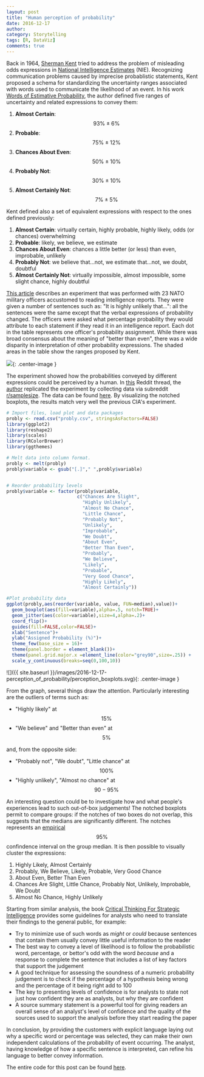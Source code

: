 ```yaml
---
layout: post
title: "Human perception of probability"
date: 2016-12-17
author: 
category: Storytelling
tags: [R, DataViz]
comments: true
---
```



Back in 1964, [Sherman Kent](https://en.wikipedia.org/wiki/Sherman_Kent) tried to address the problem of misleading odds expressions in [National Intelligence Estimates](https://en.wikipedia.org/wiki/National_Intelligence_Estimate) (NIE). 
Recognizing communication problems caused by imprecise probablistic statements, Kent proposed a schema for standardizing the uncertainty ranges associated with words used to communicate the likelihood of an event.
In his work [Words of Estimative Probability](https://www.cia.gov/library/center-for-the-study-of-intelligence/csi-publications/books-and-monographs/sherman-kent-and-the-board-of-national-estimates-collected-essays/6words.html), the author defined five ranges of uncertainty and related expressions to convey them:

1. **Almost Certain**:	$$93\%	\pm 6\%$$
2. **Probable**:	$$75\%	\pm  12\%$$
3. **Chances About Even**:	$$50\%	\pm  10\%$$
4. **Probably Not**:	$$30\% \pm  10\%$$
5. **Almost Certainly Not**:	$$7\% \pm  5\%$$

Kent defined also a set of equivalent expressions with respect to the ones defined previously:

1. **Almost Certain**: virtually certain, highly probable, highly likely, odds (or chances) overwhelming
2. **Probable**: likely, we believe, we estimate
3. **Chances About Even**: chances a little better (or less) than even, improbable,
unlikely
4. **Probably Not**: we believe that...not, we estimate that...not, we doubt, doubtful
5. **Almost Certainly Not**: virtually impossible, almost impossible, some slight chance, highly doubtful


[This article](https://www.cia.gov/library/center-for-the-study-of-intelligence/csi-publications/books-and-monographs/psychology-of-intelligence-analysis/art15.html#rft144) describes an experiment that was performed with 23 NATO military officers accustomed to reading intelligence reports. They were given a number of sentences such as: "It is highly unlikely that...": all the sentences were the same except that the verbal expressions of probability changed. The officers were asked what percentage probability they would attribute to each statement if they read it in an intelligence report. Each dot in the table represents one officer's probability assignment. While there was broad consensus about the meaning of "better than even", there was a wide disparity in interpretation of other probability expressions. The shaded areas in the table show the ranges proposed by Kent.


![](https://www.cia.gov/library/center-for-the-study-of-intelligence/csi-publications/books-and-monographs/psychology-of-intelligence-analysis/fig18.gif/image.gif){: .center-image }


The experiment showed how the probabilities conveyed by different expressions could be perceived by a human.
In [this](https://www.reddit.com/r/dataisbeautiful/comments/3hi7ul/oc_what_someone_interprets_when_you_say_probably/) Reddit thread, the [author](https://www.reddit.com/user/zonination) replicated the experiment by collecting data via subreddit [r/samplesize](https://www.reddit.com/r/samplesize). The data can be found [here](https://github.com/zonination/perceptions). By visualizing the notched boxplots, the results match very well the previous CIA's experiment.

```r
# Import files, load plot and data packages
probly <- read.csv("probly.csv", stringsAsFactors=FALSE)
library(ggplot2)
library(reshape2)
library(scales)
library(RColorBrewer)
library(ggthemes)
```


```r
# Melt data into column format.
probly <- melt(probly)
probly$variable <- gsub("[.]"," ",probly$variable)


# Reorder probability levels
probly$variable <- factor(probly$variable,
                          c("Chances Are Slight",
                            "Highly Unlikely",
                            "Almost No Chance",
                            "Little Chance",
                            "Probably Not",
                            "Unlikely",
                            "Improbable",
                            "We Doubt",
                            "About Even",
                            "Better Than Even",
                            "Probably",
                            "We Believe",
                            "Likely",
                            "Probable",
                            "Very Good Chance",
                            "Highly Likely",
                            "Almost Certainly"))
```


```r
#Plot probability data
ggplot(probly,aes(reorder(variable, value, FUN=median),value))+
  geom_boxplot(aes(fill=variable),alpha=.5, notch=TRUE)+
  geom_jitter(aes(color=variable),size=4,alpha=.2)+
  coord_flip()+
  guides(fill=FALSE,color=FALSE)+
  xlab("Sentence")+
  ylab("Assigned Probability (%)")+
  theme_few(base_size = 16)+
  theme(panel.border = element_blank())+
  theme(panel.grid.major.x =element_line(color="grey90",size=.25)) +
  scale_y_continuous(breaks=seq(0,100,10))
```


![]({{ site.baseurl }}/images/2016-12-17-perception_of_probability/perception_boxplots.svg){: .center-image }<!-- -->


From the graph, several things draw the attention. Particularly interesting are the outliers of terms such as:

- "Highly likely" at $$15\%$$
- "We believe" and "Better than even" at $$5\%$$

and, from the opposite side:

- "Probably not", "We doubt", "Little chance" at $$100\%$$
- "Highly unlikely", "Almost no chance" at $$90-95\%$$

An interesting question could be to investigate how and what people's experiences lead to such out-of-box judgements!
The notched boxplots permit to compare groups: if the notches of two boxes do not overlap, this suggests that the medians are significantly different. The notches represents an [empirical](http://stats.stackexchange.com/questions/184516/why-is-the-95-ci-for-the-median-supposed-to-be-%C2%B11-57iqr-sqrtn) $$95\%$$ confindence interval on the group median. It is then possible to visually cluster the expressions:

1. Highly Likely, Almost Certainly
2. Probably, We Believe, Likely, Probable, Very Good Chance
3. About Even, Better Than Even
4. Chances Are Slight, Little Chance, Probably Not, Unlikely, Improbable, We Doubt
5. Almost No Chance, Highly Unlikely

Starting from similar analysis, the book [Critical Thinking For Strategic Intelligence](https://www.amazon.com/Critical-Thinking-Strategic-Intelligence-Katherine/dp/1452226679/ref=sr_1_2?ie=UTF8&qid=1481480362&sr=8-2&keywords=Critical+Thinking+For+Strategic+Intelligence) provides some guidelines for analysts who need to translate their findings to the general public, for example:

- Try to minimize use of such words as *might* or *could* because sentences that contain them usually convey little useful information to the reader
- The best way to convey a  level of likelihood  is to follow the probabilistic word, percentage, or bettor's odd with the word *because* and a response to complete the sentence that includes a list of key factors that support the judgement
- A good technique for assessing the soundness of a numeric probability judgement is to check if the percentage of a hypothesis being wrong and the percentage of it being right add to 100
- The key to presenting levels of confidence is for analysts to state not just how confident they are as analysts, but why they are confident
- A source summary statement is a powerful tool for giving readers an overall sense of an analyst's level of confidence and the quality of the sources used to support the analysis before they start reading the paper


In conclusion, by providing the customers with explicit language laying out why a specific word or percentage was selected, they can make their own independent calculations of the probability of event occurring. The analyst, having knowledge of how a specific sentence is interpreted, can refine his language to better convey information.

The entire code for this post can be found  [here](https://github.com/MirkoMazzoleni/MirkoMazzoleni.github.io/blob/master/Rmarkdowns/2016-12-17-perception_of_probability.Rmd).



